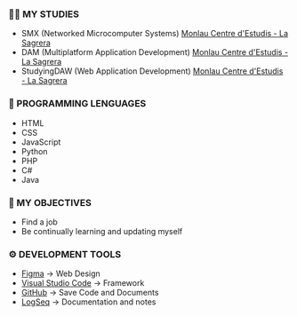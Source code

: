 ### 🐱‍🏍 MY STUDIES

- SMX (Networked Microcomputer Systems) [Monlau Centre d'Estudis - La Sagrera](https://www.monlau.com/)
- DAM (Multiplatform Application Development) [Monlau Centre d'Estudis - La Sagrera](https://www.monlau.com/)
- StudyingDAW (Web Application Development) [Monlau Centre d'Estudis - La Sagrera](https://www.monlau.com/)
  
### 🧠 PROGRAMMING LENGUAGES

- HTML
- CSS
- JavaScript
- Python
- PHP
- C#
- Java

### 🎯 MY OBJECTIVES

- Find a job
- Be continually learning and updating myself

### ⚙ DEVELOPMENT TOOLS

- [Figma](https://www.figma.com/) -> Web Design
- [Visual Studio Code](https://code.visualstudio.com/) -> Framework
- [GitHub](https://github.com/) -> Save Code and Documents
- [LogSeq](https://logseq.com/) -> Documentation and notes
